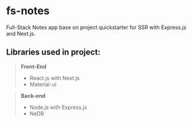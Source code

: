 # **fs-notes**
Full-Stack Notes app base on project quickstarter for SSR with Express.js and Next.js.

## Libraries used in project:

> **Front-End**
> - React.js with Next.js
> - Material-ui

> **Back-end**
> - Node.js with Express.js
> - NeDB
